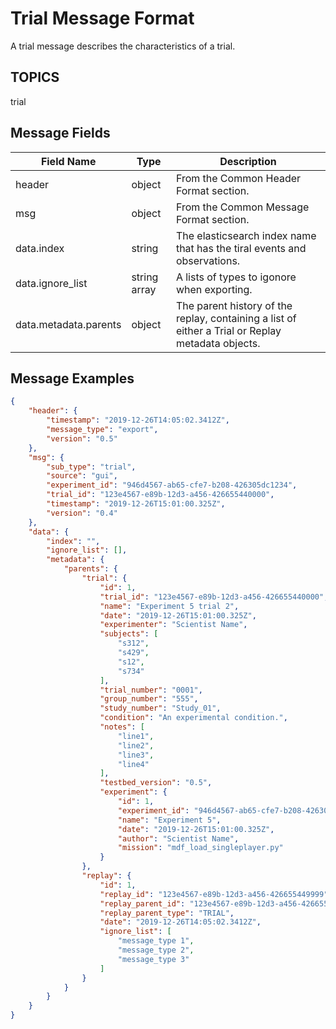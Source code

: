 # Trial Message Format
A trial message describes the characteristics of a trial.  

## TOPICS

trial

## Message Fields

| Field Name | Type | Description|
 --- | --- | ---
| header | object | From the Common Header Format section.
| msg | object | From the Common Message Format section.
| data.index | string | The elasticsearch index name that has the tiral events and observations.
| data.ignore_list | string array | A lists of types to igonore when exporting.
| data.metadata.parents | object | The parent history of the replay, containing a list of either a Trial or Replay metadata objects.

## Message Examples
```json
{
	"header": {
		"timestamp": "2019-12-26T14:05:02.3412Z",
		"message_type": "export",
		"version": "0.5"
	},
	"msg": {
		"sub_type": "trial",
		"source": "gui",
		"experiment_id": "946d4567-ab65-cfe7-b208-426305dc1234",
		"trial_id": "123e4567-e89b-12d3-a456-426655440000",
		"timestamp": "2019-12-26T15:01:00.325Z",
		"version": "0.4"
	},
	"data": {
		"index": "",
		"ignore_list": [],
		"metadata": {
			"parents": {
				"trial": {
					"id": 1,
					"trial_id": "123e4567-e89b-12d3-a456-426655440000",
					"name": "Experiment 5 trial 2",
					"date": "2019-12-26T15:01:00.325Z",
					"experimenter": "Scientist Name",
					"subjects": [
						"s312",
						"s429",
						"s12",
						"s734"
					],
					"trial_number": "0001",
					"group_number": "555",
					"study_number": "Study_01",
					"condition": "An experimental condition.",
					"notes": [
						"line1",
						"line2",
						"line3",
						"line4"
					],
					"testbed_version": "0.5",
					"experiment": {
						"id": 1,
						"experiment_id": "946d4567-ab65-cfe7-b208-426305dc1234",
						"name": "Experiment 5",
						"date": "2019-12-26T15:01:00.325Z",
						"author": "Scientist Name",
						"mission": "mdf_load_singleplayer.py"
					}
				},
				"replay": {
					"id": 1,
					"replay_id": "123e4567-e89b-12d3-a456-426655449999",
					"replay_parent_id": "123e4567-e89b-12d3-a456-426655440000",
					"replay_parent_type": "TRIAL",
					"date": "2019-12-26T14:05:02.3412Z",
					"ignore_list": [
						"message_type 1",
						"message_type 2",
						"message_type 3"
					]
				}
			}
		}
	}
}
```